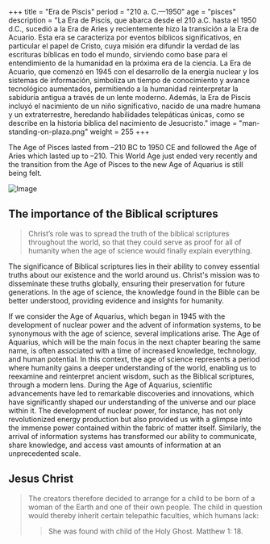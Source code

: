 +++
title = "Era de Piscis"
period = "210 a. C.—1950"
age = "pisces"
description = "La Era de Piscis, que abarca desde el 210 a.C. hasta el 1950 d.C., sucedió a la Era de Aries y recientemente hizo la transición a la Era de Acuario. Esta era se caracteriza por eventos bíblicos significativos, en particular el papel de Cristo, cuya misión era difundir la verdad de las escrituras bíblicas en todo el mundo, sirviendo como base para el entendimiento de la humanidad en la próxima era de la ciencia. La Era de Acuario, que comenzó en 1945 con el desarrollo de la energía nuclear y los sistemas de información, simboliza un tiempo de conocimiento y avance tecnológico aumentados, permitiendo a la humanidad reinterpretar la sabiduría antigua a través de un lente moderno. Además, la Era de Piscis incluyó el nacimiento de un niño significativo, nacido de una madre humana y un extraterrestre, heredando habilidades telepáticas únicas, como se describe en la historia bíblica del nacimiento de Jesucristo."
image = "man-standing-on-plaza.png"
weight = 255
+++

The Age of Pisces lasted from –210 BC to 1950 CE and followed the Age of Aries which lasted up to –210. This World Age just ended very recently and the transition from the Age of Pisces to the new Age of Aquarius is still being felt.

![Image](images/equinox_bc210.png "Vernal equinox in 210 BC")

## The importance of the Biblical scriptures

> Christ’s role was to spread the truth of the biblical scriptures throughout the world, so that they could serve as proof for all of humanity when the age of science would finally explain everything.

The significance of Biblical scriptures lies in their ability to convey essential truths about our existence and the world around us. Christ's mission was to disseminate these truths globally, ensuring their preservation for future generations. In the age of science, the knowledge found in the Bible can be better understood, providing evidence and insights for humanity.

If we consider the Age of Aquarius, which began in 1945 with the development of nuclear power and the advent of information systems, to be synonymous with the age of science, several implications arise. The Age of Aquarius, which will be the main focus in the next chapter bearing the same name, is often associated with a time of increased knowledge, technology, and human potential. In this context, the age of science represents a period where humanity gains a deeper understanding of the world, enabling us to reexamine and reinterpret ancient wisdom, such as the Biblical scriptures, through a modern lens. During the Age of Aquarius, scientific advancements have led to remarkable discoveries and innovations, which have significantly shaped our understanding of the universe and our place within it. The development of nuclear power, for instance, has not only revolutionized energy production but also provided us with a glimpse into the immense power contained within the fabric of matter itself. Similarly, the arrival of information systems has transformed our ability to communicate, share knowledge, and access vast amounts of information at an unprecedented scale.

## Jesus Christ

> The creators therefore decided to arrange for a child to be born of a woman of the Earth and one of their own people. The child in question would thereby inherit certain telepathic faculties, which humans lack:
>
>> She was found with child of the Holy Ghost. Matthew 1: 18.